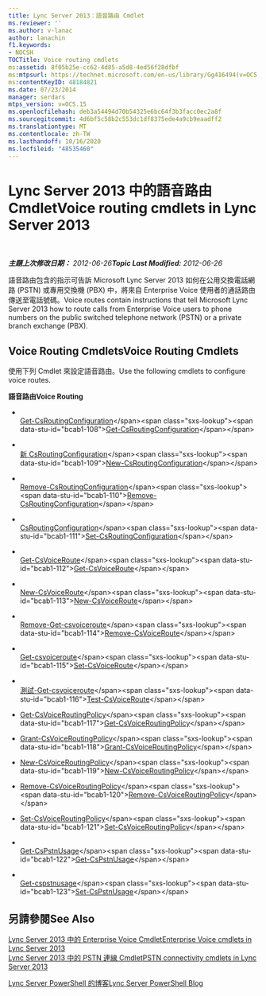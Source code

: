 ```yaml
---
title: Lync Server 2013：語音路由 Cmdlet
ms.reviewer: ''
ms.author: v-lanac
author: lanachin
f1.keywords:
- NOCSH
TOCTitle: Voice routing cmdlets
ms:assetid: 8f05b25e-cc62-4d85-a5d8-4ed56f28dfbf
ms:mtpsurl: https://technet.microsoft.com/en-us/library/Gg416494(v=OCS.15)
ms:contentKeyID: 48184821
ms.date: 07/23/2014
manager: serdars
mtps_version: v=OCS.15
ms.openlocfilehash: deb3a54494d70b54325e6bc64f3b3facc0ec2a8f
ms.sourcegitcommit: 4d6bf5c58b2c553dc1df8375ede4a9cb9eaadff2
ms.translationtype: MT
ms.contentlocale: zh-TW
ms.lasthandoff: 10/16/2020
ms.locfileid: "48535460"
---
```

# <a name="voice-routing-cmdlets-in-lync-server-2013"></a><span data-ttu-id="bcab1-102">Lync Server 2013 中的語音路由 Cmdlet</span><span class="sxs-lookup"><span data-stu-id="bcab1-102">Voice routing cmdlets in Lync Server 2013</span></span>

<div data-xmlns="http://www.w3.org/1999/xhtml">

<div class="topic" data-xmlns="http://www.w3.org/1999/xhtml" data-msxsl="urn:schemas-microsoft-com:xslt" data-cs="https://msdn.microsoft.com/">

<div data-asp="https://msdn2.microsoft.com/asp">



</div>

<div id="mainSection">

<div id="mainBody">

<span> </span>

<span data-ttu-id="bcab1-103">_**主題上次修改日期：** 2012-06-26_</span><span class="sxs-lookup"><span data-stu-id="bcab1-103">_**Topic Last Modified:** 2012-06-26_</span></span>

<span data-ttu-id="bcab1-104">語音路由包含的指示可告訴 Microsoft Lync Server 2013 如何在公用交換電話網路 (PSTN) 或專用交換機 (PBX) 中，將來自 Enterprise Voice 使用者的通話路由傳送至電話號碼。</span><span class="sxs-lookup"><span data-stu-id="bcab1-104">Voice routes contain instructions that tell Microsoft Lync Server 2013 how to route calls from Enterprise Voice users to phone numbers on the public switched telephone network (PSTN) or a private branch exchange (PBX).</span></span>

<div>

## <a name="voice-routing-cmdlets"></a><span data-ttu-id="bcab1-105">Voice Routing Cmdlets</span><span class="sxs-lookup"><span data-stu-id="bcab1-105">Voice Routing Cmdlets</span></span>

<span data-ttu-id="bcab1-106">使用下列 Cmdlet 來設定語音路由。</span><span class="sxs-lookup"><span data-stu-id="bcab1-106">Use the following cmdlets to configure voice routes.</span></span>

<span data-ttu-id="bcab1-107">**語音路由**</span><span class="sxs-lookup"><span data-stu-id="bcab1-107">**Voice Routing**</span></span>

  - <span></span>  
    <span data-ttu-id="bcab1-108">[Get-CsRoutingConfiguration](https://technet.microsoft.com/library/Gg425851(v=OCS.15))</span><span class="sxs-lookup"><span data-stu-id="bcab1-108">[Get-CsRoutingConfiguration](https://technet.microsoft.com/library/Gg425851(v=OCS.15))</span></span>

  - <span></span>  
    <span data-ttu-id="bcab1-109">[新 CsRoutingConfiguration](https://technet.microsoft.com/library/Gg399056(v=OCS.15))</span><span class="sxs-lookup"><span data-stu-id="bcab1-109">[New-CsRoutingConfiguration](https://technet.microsoft.com/library/Gg399056(v=OCS.15))</span></span>

  - <span></span>  
    <span data-ttu-id="bcab1-110">[Remove-CsRoutingConfiguration](https://technet.microsoft.com/library/Gg398643(v=OCS.15))</span><span class="sxs-lookup"><span data-stu-id="bcab1-110">[Remove-CsRoutingConfiguration](https://technet.microsoft.com/library/Gg398643(v=OCS.15))</span></span>

  - <span></span>  
    <span data-ttu-id="bcab1-111">[CsRoutingConfiguration](https://technet.microsoft.com/library/Gg412811(v=OCS.15))</span><span class="sxs-lookup"><span data-stu-id="bcab1-111">[Set-CsRoutingConfiguration](https://technet.microsoft.com/library/Gg412811(v=OCS.15))</span></span>

<!-- end list -->

  - <span></span>  
    <span data-ttu-id="bcab1-112">[Get-CsVoiceRoute](https://technet.microsoft.com/library/Gg425926(v=OCS.15))</span><span class="sxs-lookup"><span data-stu-id="bcab1-112">[Get-CsVoiceRoute](https://technet.microsoft.com/library/Gg425926(v=OCS.15))</span></span>

  - <span></span>  
    <span data-ttu-id="bcab1-113">[New-CsVoiceRoute](https://technet.microsoft.com/library/Gg398197(v=OCS.15))</span><span class="sxs-lookup"><span data-stu-id="bcab1-113">[New-CsVoiceRoute](https://technet.microsoft.com/library/Gg398197(v=OCS.15))</span></span>

  - <span></span>  
    <span data-ttu-id="bcab1-114">[Remove-Get-csvoiceroute](https://technet.microsoft.com/library/Gg398468(v=OCS.15))</span><span class="sxs-lookup"><span data-stu-id="bcab1-114">[Remove-CsVoiceRoute](https://technet.microsoft.com/library/Gg398468(v=OCS.15))</span></span>

  - <span></span>  
    <span data-ttu-id="bcab1-115">[Get-csvoiceroute](https://technet.microsoft.com/library/Gg412893(v=OCS.15))</span><span class="sxs-lookup"><span data-stu-id="bcab1-115">[Set-CsVoiceRoute](https://technet.microsoft.com/library/Gg412893(v=OCS.15))</span></span>

  - <span></span>  
    <span data-ttu-id="bcab1-116">[測試-Get-csvoiceroute](https://technet.microsoft.com/library/Gg425873(v=OCS.15))</span><span class="sxs-lookup"><span data-stu-id="bcab1-116">[Test-CsVoiceRoute](https://technet.microsoft.com/library/Gg425873(v=OCS.15))</span></span>

<!-- end list -->

  - <span data-ttu-id="bcab1-117">[Get-CsVoiceRoutingPolicy](https://technet.microsoft.com/library/JJ204940(v=OCS.15))</span><span class="sxs-lookup"><span data-stu-id="bcab1-117">[Get-CsVoiceRoutingPolicy](https://technet.microsoft.com/library/JJ204940(v=OCS.15))</span></span>

  - <span data-ttu-id="bcab1-118">[Grant-CsVoiceRoutingPolicy](https://technet.microsoft.com/library/JJ205141(v=OCS.15))</span><span class="sxs-lookup"><span data-stu-id="bcab1-118">[Grant-CsVoiceRoutingPolicy](https://technet.microsoft.com/library/JJ205141(v=OCS.15))</span></span>

  - <span data-ttu-id="bcab1-119">[New-CsVoiceRoutingPolicy](https://technet.microsoft.com/library/JJ205135(v=OCS.15))</span><span class="sxs-lookup"><span data-stu-id="bcab1-119">[New-CsVoiceRoutingPolicy](https://technet.microsoft.com/library/JJ205135(v=OCS.15))</span></span>

  - <span data-ttu-id="bcab1-120">[Remove-CsVoiceRoutingPolicy](https://technet.microsoft.com/library/JJ204799(v=OCS.15))</span><span class="sxs-lookup"><span data-stu-id="bcab1-120">[Remove-CsVoiceRoutingPolicy](https://technet.microsoft.com/library/JJ204799(v=OCS.15))</span></span>

  - <span data-ttu-id="bcab1-121">[Set-CsVoiceRoutingPolicy](https://technet.microsoft.com/library/JJ205313(v=OCS.15))</span><span class="sxs-lookup"><span data-stu-id="bcab1-121">[Set-CsVoiceRoutingPolicy](https://technet.microsoft.com/library/JJ205313(v=OCS.15))</span></span>

<!-- end list -->

  - <span></span>  
    <span data-ttu-id="bcab1-122">[Get-CsPstnUsage](https://technet.microsoft.com/library/Gg412734(v=OCS.15))</span><span class="sxs-lookup"><span data-stu-id="bcab1-122">[Get-CsPstnUsage](https://technet.microsoft.com/library/Gg412734(v=OCS.15))</span></span>

  - <span></span>  
    <span data-ttu-id="bcab1-123">[Get-cspstnusage](https://technet.microsoft.com/library/Gg399069(v=OCS.15))</span><span class="sxs-lookup"><span data-stu-id="bcab1-123">[Set-CsPstnUsage](https://technet.microsoft.com/library/Gg399069(v=OCS.15))</span></span>

</div>

<div>

## <a name="see-also"></a><span data-ttu-id="bcab1-124">另請參閱</span><span class="sxs-lookup"><span data-stu-id="bcab1-124">See Also</span></span>


[<span data-ttu-id="bcab1-125">Lync Server 2013 中的 Enterprise Voice Cmdlet</span><span class="sxs-lookup"><span data-stu-id="bcab1-125">Enterprise Voice cmdlets in Lync Server 2013</span></span>](lync-server-2013-enterprise-voice-cmdlets.md)  
[<span data-ttu-id="bcab1-126">Lync Server 2013 中的 PSTN 連線 Cmdlet</span><span class="sxs-lookup"><span data-stu-id="bcab1-126">PSTN connectivity cmdlets in Lync Server 2013</span></span>](lync-server-2013-pstn-connectivity-cmdlets.md)  


[<span data-ttu-id="bcab1-127">Lync Server PowerShell 的博客</span><span class="sxs-lookup"><span data-stu-id="bcab1-127">Lync Server PowerShell Blog</span></span>](https://go.microsoft.com/fwlink/p/?linkid=203150)  
  

</div>

</div>

<span> </span>

</div>

</div>

</div>


